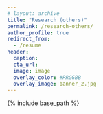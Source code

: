 ```yaml
---
# layout: archive
title: "Research (others)"
permalink: /research-others/
author_profile: true
redirect_from:
  - /resume
header: 
  caption: 
  cta_url:
  image: image
  overlay_color: #RRGGBB
  overlay_image: banner_2.jpg
---
```


{% include base_path %}
<!-- 
Lin, Ming-Jen 林明仁
=====
* Professor, Department of Economics, National Taiwan University
* email: 	yuchangchen@ntu.edu.tw
* Website: https://yu-chang-chen.github.io/

Chen, Yu-Chang 陳由常
=====
* Assistant Professor, Department of Economics, National Taiwan University
* email: mjlin@ntu.edu.tw
* Website: http://homepage.ntu.edu.tw/~mjlin/

Chen, Kuan-Ming 陳冠銘
=====
* Assistant Professor, Department of Economics, National Taiwan University
* email: kuanmingchen@ntu.edu.tw
* Website: https://sites.google.com/view/kmchen


Education
======
* B.S. in GitHub, GitHub University, 2012
* M.S. in Jekyll, GitHub University, 2014
* Ph.D in Version Control Theory, GitHub University, 2018 (expected)

Work experience
======
* Summer 2015: Research Assistant
  * Github University
  * Duties included: Tagging issues
  * Supervisor: Professor Git

* Fall 2015: Research Assistant
  * Github University
  * Duties included: Merging pull requests
  * Supervisor: Professor Hub
  
Skills
======
* Skill 1
* Skill 2
  * Sub-skill 2.1
  * Sub-skill 2.2
  * Sub-skill 2.3
* Skill 3

Publications
======
  <ul>{% for post in site.publications %}
    {% include archive-single-cv.html %}
  {% endfor %}</ul>
  
Talks
======
  <ul>{% for post in site.talks %}
    {% include archive-single-talk-cv.html %}
  {% endfor %}</ul>
  
Teaching
======
  <ul>{% for post in site.teaching %}
    {% include archive-single-cv.html %}
  {% endfor %}</ul>
  
Service and leadership
======
* Currently signed in to 43 different slack teams -->
